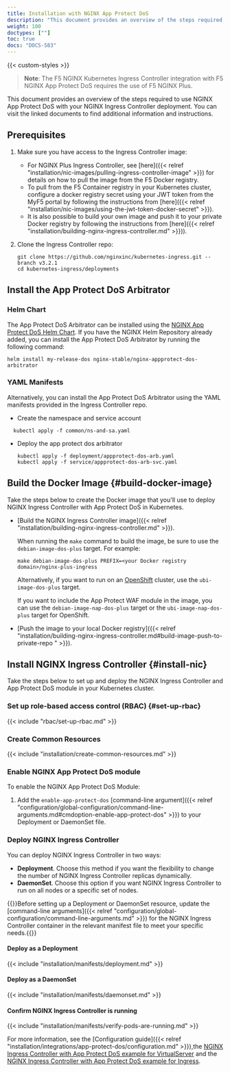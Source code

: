 ```yaml
---
title: Installation with NGINX App Protect DoS
description: "This document provides an overview of the steps required to use NGINX App Protect DoS with your NGINX Ingress Controller deployment."
weight: 100
doctypes: [""]
toc: true
docs: "DOCS-583"
---
```


{{< custom-styles >}}

> **Note**: The F5 NGINX Kubernetes Ingress Controller integration with F5 NGINX App Protect DoS requires the use of F5 NGINX Plus.

This document provides an overview of the steps required to use NGINX App Protect DoS with your NGINX Ingress Controller deployment. You can visit the linked documents to find additional information and instructions.

## Prerequisites

1. Make sure you have access to the Ingress Controller image:
    - For NGINX Plus Ingress Controller, see [here]({{< relref "installation/nic-images/pulling-ingress-controller-image" >}}) for details on how to pull the image from the F5 Docker registry.
    - To pull from the F5 Container registry in your Kubernetes cluster, configure a docker registry secret using your JWT token from the MyF5 portal by following the instructions from [here]({{< relref "installation/nic-images/using-the-jwt-token-docker-secret" >}}).
    - It is also possible to build your own image and push it to your private Docker registry by following the instructions from [here]({{< relref "installation/building-nginx-ingress-controller.md" >}})).
2. Clone the Ingress Controller repo:

    ``` shell
    git clone https://github.com/nginxinc/kubernetes-ingress.git --branch v3.2.1
    cd kubernetes-ingress/deployments
    ```

## Install the App Protect DoS Arbitrator

### Helm Chart

The App Protect DoS Arbitrator can be installed using the [NGINX App Protect DoS Helm Chart](https://github.com/nginxinc/nap-dos-arbitrator-helm-chart).
If you have the NGINX Helm Repository already added, you can install the App Protect DoS Arbitrator by running the following command:

```console
helm install my-release-dos nginx-stable/nginx-appprotect-dos-arbitrator
```

### YAML Manifests

Alternatively, you can install the App Protect DoS Arbitrator using the YAML manifests provided in the Ingress Controller repo.

- Create the namespace and service account

```console
  kubectl apply -f common/ns-and-sa.yaml
```

- Deploy the app protect dos arbitrator

    ```console
    kubectl apply -f deployment/appprotect-dos-arb.yaml
    kubectl apply -f service/appprotect-dos-arb-svc.yaml
    ```

## Build the Docker Image {#build-docker-image}

Take the steps below to create the Docker image that you'll use to deploy NGINX Ingress Controller with App Protect DoS in Kubernetes.

- [Build the NGINX Ingress Controller image]({{< relref "installation/building-nginx-ingress-controller.md" >}}).

  When running the `make` command to build the image, be sure to use the `debian-image-dos-plus` target. For example:

    ```console
    make debian-image-dos-plus PREFIX=<your Docker registry domain>/nginx-plus-ingress
    ```

    Alternatively, if you want to run on an [OpenShift](https://www.openshift.com/) cluster, use the `ubi-image-dos-plus` target.

    If you want to include the App Protect WAF module in the image, you can use the `debian-image-nap-dos-plus` target or the `ubi-image-nap-dos-plus` target for OpenShift.

- [Push the image to your local Docker registry]({{< relref "installation/building-nginx-ingress-controller.md#build-image-push-to-private-repo " >}}).

## Install NGINX Ingress Controller {#install-nic}

Take the steps below to set up and deploy the NGINX Ingress Controller and App Protect DoS module in your Kubernetes cluster.

### Set up role-based access control (RBAC) {#set-up-rbac}

{{< include "rbac/set-up-rbac.md" >}}

### Create Common Resources

{{< include "installation/create-common-resources.md" >}}

### Enable NGINX App Protect DoS module

To enable the NGINX App Protect DoS Module:

1. Add the `enable-app-protect-dos` [command-line argument]({{< relref "configuration/global-configuration/command-line-arguments.md#cmdoption-enable-app-protect-dos" >}}) to your Deployment or DaemonSet file.

### Deploy NGINX Ingress Controller

You can deploy NGINX Ingress Controller in two ways:

- **Deployment**. Choose this method if you want the flexibility to change the number of NGINX Ingress Controller replicas dynamically.
- **DaemonSet**. Choose this option if you want NGINX Ingress Controller to run on all nodes or a specific set of nodes.

{{<note>}}Before setting up a Deployment or DaemonSet resource, update the [command-line arguments]({{< relref "configuration/global-configuration/command-line-arguments.md" >}}) for the NGINX Ingress Controller container in the relevant manifest file to meet your specific needs.{{</note>}}

#### Deploy as a Deployment

{{< include "installation/manifests/deployment.md" >}}

#### Deploy as a DaemonSet

{{< include "installation/manifests/daemonset.md" >}}

#### Confirm NGINX Ingress Controller is running

{{< include "installation/manifests/verify-pods-are-running.md" >}}


For more information, see the [Configuration guide]({{< relref "installation/integrations/app-protect-dos/configuration.md" >}}),the [NGINX Ingress Controller with App Protect DoS example for VirtualServer](https://github.com/nginxinc/kubernetes-ingress/tree/v3.2.1/examples/custom-resources/app-protect-dos) and the [NGINX Ingress Controller with App Protect DoS example for Ingress](https://github.com/nginxinc/kubernetes-ingress/tree/v3.2.1/examples/ingress-resources/app-protect-dos).
